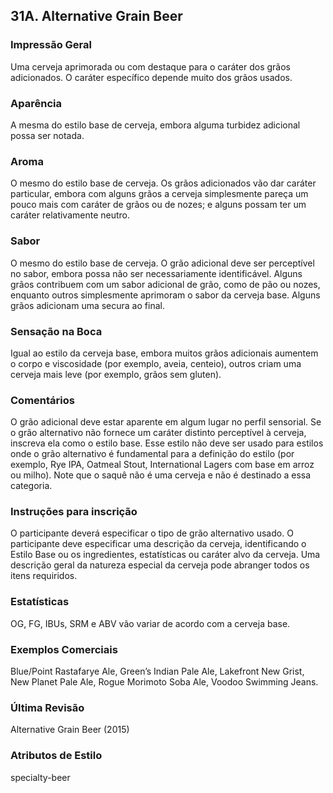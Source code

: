 ## 31A. Alternative Grain Beer

### Impressão Geral

Uma cerveja aprimorada ou com destaque para o caráter dos grãos adicionados. O caráter específico depende muito dos grãos usados.

### Aparência

A mesma do estilo base de cerveja, embora alguma turbidez adicional possa ser notada.

### Aroma

O mesmo do estilo base de cerveja. Os grãos adicionados vão dar caráter particular, embora com alguns grãos a cerveja simplesmente pareça um pouco mais com caráter de grãos ou de nozes; e alguns possam ter um caráter relativamente neutro.

### Sabor

O mesmo do estilo base de cerveja. O grão adicional deve ser perceptível no sabor, embora possa não ser necessariamente identificável. Alguns grãos contribuem com um sabor adicional de grão, como de pão ou nozes, enquanto outros simplesmente aprimoram o sabor da cerveja base. Alguns grãos adicionam uma secura ao final.

### Sensação na Boca

Igual ao estilo da cerveja base, embora muitos grãos adicionais aumentem o corpo e viscosidade (por exemplo, aveia, centeio), outros criam uma cerveja mais leve (por exemplo, grãos sem gluten).

### Comentários

O grão adicional deve estar aparente em algum lugar no perfil sensorial. Se o grão alternativo não fornece um caráter distinto perceptível à cerveja, inscreva ela como o estilo base. Esse estilo não deve ser usado para estilos onde o grão alternativo é fundamental para a definição do estilo (por exemplo, Rye IPA, Oatmeal Stout, International Lagers com base em arroz ou milho). Note que o saquê não é uma cerveja e não é destinado a essa categoria.

### Instruções para inscrição

O participante deverá especificar o tipo de grão alternativo usado. O participante deve especificar uma descrição da cerveja, identificando o Estilo Base ou os ingredientes, estatísticas ou caráter alvo da cerveja. Uma descrição geral da natureza especial da cerveja pode abranger todos os itens requiridos.

### Estatísticas

OG, FG, IBUs, SRM e ABV vão variar de acordo com a cerveja base.

### Exemplos Comerciais

Blue/Point Rastafarye Ale, Green’s Indian Pale Ale, Lakefront New Grist, New Planet Pale Ale, Rogue Morimoto Soba Ale, Voodoo Swimming Jeans.

### Última Revisão

Alternative Grain Beer (2015)

### Atributos de Estilo

specialty-beer
